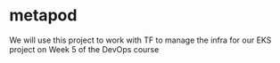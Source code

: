 # metapod
We will use this project to work with TF to manage the infra for our EKS project on Week 5 of the DevOps course
